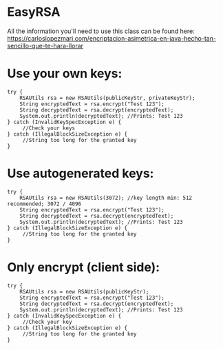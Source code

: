 # EasyRSA
All the information you'll need to use this class can be found here:
https://carloslopezmari.com/encriptacion-asimetrica-en-java-hecho-tan-sencillo-que-te-hara-llorar


# Use your own keys:
```
try {
    RSAUtils rsa = new RSAUtils(publicKeyStr, privateKeyStr);
    String encryptedText = rsa.encrypt("Test 123");
    String decryptedText = rsa.decrypt(encryptedText);
    System.out.println(decryptedText); //Prints: Test 123
} catch (InvalidKeySpecException e) {
     //Check your keys
} catch (IllegalBlockSizeException e) {
     //String too long for the granted key
}
```

# Use autogenerated keys:

```
try {
    RSAUtils rsa = new RSAUtils(3072); //key length min: 512 recommended; 3072 / 4096
    String encryptedText = rsa.encrypt("Test 123");
    String decryptedText = rsa.decrypt(encryptedText);
    System.out.println(decryptedText); //Prints: Test 123
} catch (IllegalBlockSizeException e) {
     //String too long for the granted key
}
```

# Only encrypt (client side):

```
try {
    RSAUtils rsa = new RSAUtils(publicKeyStr);
    String encryptedText = rsa.encrypt("Test 123");
    String decryptedText = rsa.decrypt(encryptedText);
    System.out.println(decryptedText); //Prints: Test 123
} catch (InvalidKeySpecException e) {
     //Check your key
} catch (IllegalBlockSizeException e) {
     //String too long for the granted key
}
```
